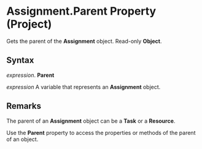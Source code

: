 
# Assignment.Parent Property (Project)

Gets the parent of the  **Assignment** object. Read-only **Object**.


## Syntax

 _expression_. **Parent**

 _expression_ A variable that represents an **Assignment** object.


## Remarks

The parent of an  **Assignment** object can be a **Task** or a **Resource**.

Use the  **Parent** property to access the properties or methods of the parent of an object.

